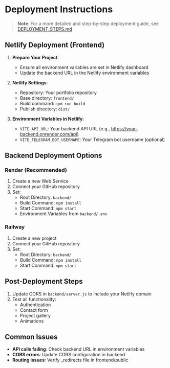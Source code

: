 # Deployment Instructions

> **Note**: For a more detailed and step-by-step deployment guide, see [DEPLOYMENT_STEPS.md](DEPLOYMENT_STEPS.md)

## Netlify Deployment (Frontend)

1. **Prepare Your Project**:
   - Ensure all environment variables are set in Netlify dashboard
   - Update the backend URL in the Netlify environment variables

2. **Netlify Settings**:
   - Repository: Your portfolio repository
   - Base directory: `frontend/`
   - Build command: `npm run build`
   - Publish directory: `dist/`

3. **Environment Variables in Netlify**:
   - `VITE_API_URL`: Your backend API URL (e.g., https://your-backend.onrender.com/api)
   - `VITE_TELEGRAM_BOT_USERNAME`: Your Telegram bot username (optional)

## Backend Deployment Options

### Render (Recommended)
1. Create a new Web Service
2. Connect your GitHub repository
3. Set:
   - Root Directory: `backend/`
   - Build Command: `npm install`
   - Start Command: `npm start`
   - Environment Variables from `backend/.env`

### Railway
1. Create a new project
2. Connect your GitHub repository
3. Set:
   - Root Directory: `backend/`
   - Build Command: `npm install`
   - Start Command: `npm start`

## Post-Deployment Steps

1. Update CORS in `backend/server.js` to include your Netlify domain
2. Test all functionality:
   - Authentication
   - Contact form
   - Project gallery
   - Animations

## Common Issues

- **API calls failing**: Check backend URL in environment variables
- **CORS errors**: Update CORS configuration in backend
- **Routing issues**: Verify _redirects file in frontend/public